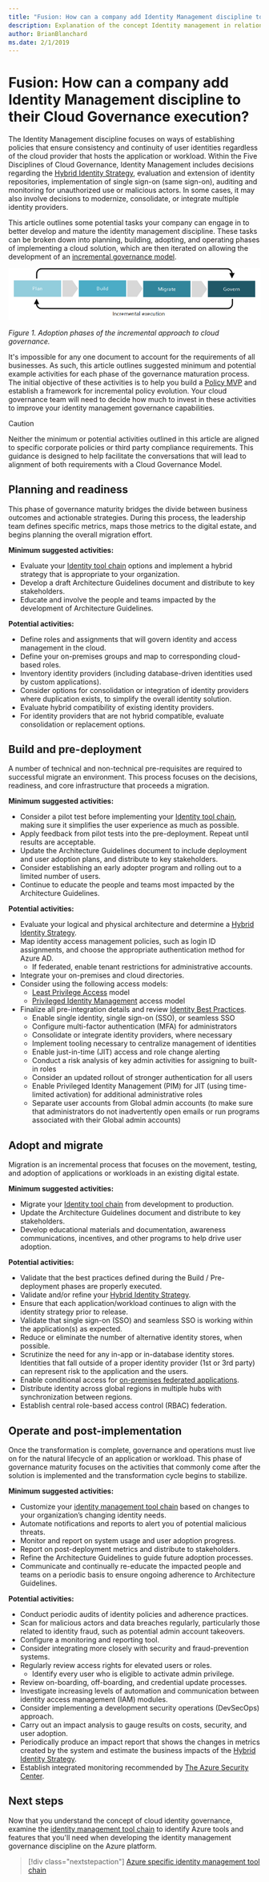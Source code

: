 ```yaml
---
title: "Fusion: How can a company add Identity Management discipline to their Cloud Governance execution?"
description: Explanation of the concept Identity management in relation to cloud governance
author: BrianBlanchard
ms.date: 2/1/2019
---
```


# Fusion: How can a company add Identity Management discipline to their Cloud Governance execution?

The Identity Management discipline focuses on ways of establishing policies that ensure consistency and continuity of user identities regardless of the cloud provider that hosts the application or workload. Within the Five Disciplines of Cloud Governance, Identity Management includes decisions regarding the [Hybrid Identity Strategy](../../infrastructure/identity/overview.md), evaluation and extension of identity repositories, implementation of single sign-on (same sign-on), auditing and monitoring for unauthorized use or malicious actors. In some cases, it may also involve decisions to modernize, consolidate, or integrate multiple identity providers.

This article outlines some potential tasks your company can engage in to better develop and mature the identity management discipline. These tasks can be broken down into planning, building, adopting, and operating phases of implementing a cloud solution, which are then iterated on allowing the development of an [incremental governance model](../design-guides/overview.md#incremental-governance-model-mvp-and-continuous-improvement).

![Four phases of adoption](../../_images/adoption-phases.png)

*Figure 1. Adoption phases of the incremental approach to cloud governance.*

It's impossible for any one document to account for the requirements of all businesses. As such, this article outlines suggested minimum and potential example activities for each phase of the governance maturation process. The initial objective of these activities is to help you build a [Policy MVP](../design-guides/overview.md#incremental-governance-model-mvp-and-continuous-improvement) and establish a framework for incremental policy evolution. Your cloud governance team will need to decide how much to invest in these activities to improve your identity management governance capabilities.

> [!CAUTION]
> Neither the minimum or potential activities outlined in this article are aligned to specific corporate policies or third party compliance requirements. This guidance is designed to help facilitate the conversations that will lead to alignment of both requirements with a Cloud Governance Model.

## Planning and readiness

This phase of governance maturity bridges the divide between business outcomes and actionable strategies. During this process, the leadership team defines specific metrics, maps those metrics to the digital estate, and begins planning the overall migration effort.

**Minimum suggested activities:**

* Evaluate your [Identity tool chain](toolchain.md) options and implement a hybrid strategy that is appropriate to your organization.
* Develop a draft Architecture Guidelines document and distribute to key stakeholders.
* Educate and involve the people and teams impacted by the development of Architecture Guidelines.

**Potential activities:**

* Define roles and assignments that will govern identity and access management in the cloud.
* Define your on-premises groups and map to corresponding cloud-based roles.
* Inventory identity providers (including database-driven identities used by custom applications).
* Consider options for consolidation or integration of identity providers where duplication exists, to simplify the overall identity solution.
* Evaluate hybrid compatibility of existing identity providers.
* For identity providers that are not hybrid compatible, evaluate consolidation or replacement options.

## Build and pre-deployment

A number of technical and non-technical pre-requisites are required to successful migrate an environment. This process focuses on the decisions, readiness, and core infrastructure that proceeds a migration.

**Minimum suggested activities:**

* Consider a pilot test before implementing your [Identity tool chain](toolchain.md), making sure it simplifies the user experience as much as possible.
* Apply feedback from pilot tests into the pre-deployment. Repeat until results are acceptable.
* Update the Architecture Guidelines document to include deployment and user adoption plans, and distribute to key stakeholders.
* Consider establishing an early adopter program and rolling out to a limited number of users.
* Continue to educate the people and teams most impacted by the Architecture Guidelines.

**Potential activities:**

* Evaluate your logical and physical architecture and determine a [Hybrid Identity Strategy](../../infrastructure/identity/overview.md).
* Map identity access management policies, such as login ID assignments, and choose the appropriate authentication method for Azure AD.
  * If federated, enable tenant restrictions for administrative accounts.
* Integrate your on-premises and cloud directories.
* Consider using the following access models:
  * [Least Privilege Access](https://docs.microsoft.com/windows-server/identity/ad-ds/plan/security-best-practices/implementing-least-privilege-administrative-models) model
  * [Privileged Identity Management](/azure/active-directory/privileged-identity-management/pim-configure) access model
* Finalize all pre-integration details and review [Identity Best Practices](/azure/security/azure-security-identity-management-best-practices).
  * Enable single identity, single sign-on (SSO), or seamless SSO
  * Configure multi-factor authentication (MFA) for administrators
  * Consolidate or integrate identity providers, where necessary
  * Implement tooling necessary to centralize management of identities
  * Enable just-in-time (JIT) access and role change alerting
  * Conduct a risk analysis of key admin activities for assigning to built-in roles
  * Consider an updated rollout of stronger authentication for all users 
  * Enable Privileged Identity Management (PIM) for JIT (using time-limited activation) for additional administrative roles
  * Separate user accounts from Global admin accounts (to make sure that administrators do not inadvertently open emails or run programs associated with their Global admin accounts)

## Adopt and migrate

Migration is an incremental process that focuses on the movement, testing, and adoption of applications or workloads in an existing digital estate.

**Minimum suggested activities:**

* Migrate your [Identity tool chain](toolchain.md) from development to production.
* Update the Architecture Guidelines document and distribute to key stakeholders.
* Develop educational materials and documentation, awareness communications, incentives, and other programs to help drive user adoption.

**Potential activities:**

* Validate that the best practices defined during the Build / Pre-deployment phases are properly executed.
* Validate and/or refine your [Hybrid Identity Strategy](../../infrastructure/identity/overview.md).
* Ensure that each application/workload continues to align with the identity strategy prior to release.
* Validate that single sign-on (SSO) and seamless SSO is working within the application(s) as expected.
* Reduce or eliminate the number of alternative identity stores, when possible.
* Scrutinize the need for any in-app or in-database identity stores. Identities that fall outside of a proper identity provider (1st or 3rd party) can represent risk to the application and the users.
* Enable conditional access for [on-premises federated applications](/azure/active-directory/active-directory-device-registration-on-premises-setup).
* Distribute identity across global regions in multiple hubs with synchronization between regions.
* Establish central role-based access control (RBAC) federation.

## Operate and post-implementation

Once the transformation is complete, governance and operations must live on for the natural lifecycle of an  application or workload. This phase of governance maturity focuses on the activities that commonly come after the solution is implemented and the transformation cycle begins to stabilize.

**Minimum suggested activities:**

* Customize your [identity management tool chain](toolchain.md) based on changes to your organization’s changing identity needs.
* Automate notifications and reports to alert you of potential malicious threats.
* Monitor and report on system usage and user adoption progress.
* Report on post-deployment metrics and distribute to stakeholders.
* Refine the Architecture Guidelines to guide future adoption processes.
* Communicate and continually re-educate the impacted people and teams on a periodic basis to ensure ongoing adherence to Architecture Guidelines.

**Potential activities:**

* Conduct periodic audits of identity policies and adherence practices.
* Scan for malicious actors and data breaches regularly, particularly those related to identity fraud, such as potential admin account takeovers.
* Configure a monitoring and reporting tool.
* Consider integrating more closely with security and fraud-prevention systems.
* Regularly review access rights for elevated users or roles.
  * Identify every user who is eligible to activate admin privilege.
* Review on-boarding, off-boarding, and credential update processes.
* Investigate increasing levels of automation and communication between identity access management (IAM) modules.
* Consider implementing a development security operations (DevSecOps) approach.
* Carry out an impact analysis to gauge results on costs, security, and user adoption.
* Periodically produce an impact report that shows the changes in metrics created by the system and estimate the business impacts of the [Hybrid Identity Strategy](../../infrastructure/identity/overview.md).
* Establish integrated monitoring recommended by [The Azure Security Center](/azure/security-center/security-center-intro).

## Next steps

Now that you understand the concept of cloud identity governance, examine the [identity management tool chain](toolchain.md) to identify Azure tools and features that you'll need when developing the identity management governance discipline on the Azure platform.

> [!div class="nextstepaction"]
> [Azure specific identity management tool chain](toolchain.md)